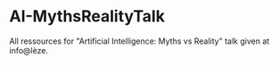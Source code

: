 # AI-MythsRealityTalk

All ressources for "Artificial Intelligence: Myths vs Reality" talk given at info@lèze.
